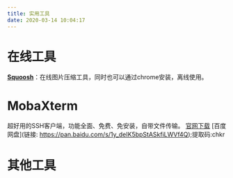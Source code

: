 ```yaml
---
title: 实用工具
date: 2020-03-14 10:04:17
---
```


# 在线工具

[**Squoosh**](https://squoosh.app/)：在线图片压缩工具，同时也可以通过chrome安装，离线使用。



# MobaXterm

超好用的SSH客户端，功能全面、免费、免安装，自带文件传输。
[官网下载](https://mobaxterm.mobatek.net/download.html)    [百度网盘](链接: https://pan.baidu.com/s/1y_deIK5bpStASkfiLWVf4Q);提取码:chkr

# 其他工具

